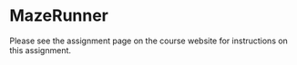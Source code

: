 # MazeRunner

Please see the assignment page on the course website for instructions on this assignment.
